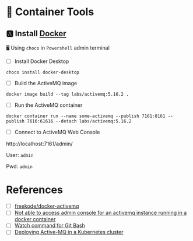 # :whale2: Container Tools


## :a: Install  [Docker](https://www.docker.com/)

:desktop_computer: Using `choco` in `Powershell` admin terminal


- [ ] Install Docker Desktop

```
choco install docker-desktop
```

- [ ] Build the ActiveMQ image


```
docker image build --tag labs/activemq:5.16.2 .
```

- [ ] Run the ActiveMQ container

```
docker container run --name some-activemq --publish 7161:8161 --publish 7616:61616 --detach labs/activemq:5.16.2 
```

- [ ] Connect to ActiveMQ Web Console

http://localhost:7161/admin/


User: `admin`

Pwd: `admin`

# References

- [ ] [freekode/docker-activemq](https://github.com/freekode/docker-activemq)
- [ ] [Not able to access admin console for an activemq instance running in a docker container](https://stackoverflow.com/questions/63127321/not-able-to-access-admin-console-for-an-activemq-instance-running-in-a-docker-co)
- [ ] [Watch command for Git Bash](https://gist.github.com/espaciomore/28e24ce4f91177c0964f4f67bb5c5fda)
- [ ] [Deploying Active-MQ in a Kubernetes cluster](https://medium.com/zolo-engineering/deploying-active-mq-in-a-kubernetes-cluster-3674f4fd6210)

